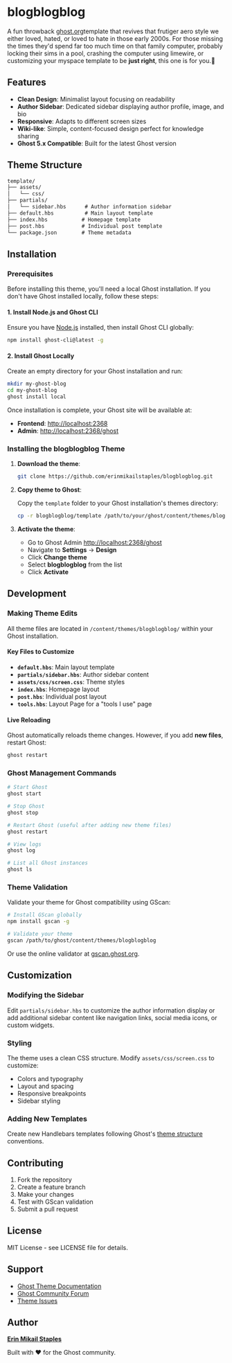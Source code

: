 # blogblogblog

A fun throwback [ghost.org](https://ghost.org)template that revives that frutiger aero style we either loved, hated, or loved to hate in those early 2000s.  For those missing the times they'd spend far too much time on that family computer, probably locking their sims in a pool, crashing the computer using limewire, or customizing your myspace template to be **just right**, this one is for you.💖

## Features

- **Clean Design**: Minimalist layout focusing on readability
- **Author Sidebar**: Dedicated sidebar displaying author profile, image, and bio
- **Responsive**: Adapts to different screen sizes
- **Wiki-like**: Simple, content-focused design perfect for knowledge sharing
- **Ghost 5.x Compatible**: Built for the latest Ghost version

## Theme Structure

```markdown
template/
├── assets/
│   └── css/
├── partials/
│   └── sidebar.hbs      # Author information sidebar
├── default.hbs          # Main layout template
├── index.hbs           # Homepage template
├── post.hbs            # Individual post template
└── package.json        # Theme metadata
```

## Installation

### Prerequisites

Before installing this theme, you'll need a local Ghost installation. If you don't have Ghost installed locally, follow these steps:

#### 1. Install Node.js and Ghost CLI

Ensure you have [Node.js](https://nodejs.org) installed, then install Ghost CLI globally:

```bash
npm install ghost-cli@latest -g
```

#### 2. Install Ghost Locally

Create an empty directory for your Ghost installation and run:

```bash
mkdir my-ghost-blog
cd my-ghost-blog
ghost install local
```

Once installation is complete, your Ghost site will be available at:

- **Frontend**: [http://localhost:2368](http://localhost:2368)
- **Admin**: [http://localhost:2368/ghost](http://localhost:2368/ghost)

### Installing the blogblogblog Theme

1. **Download the theme**:

   ```bash
   git clone https://github.com/erinmikailstaples/blogblogblog.git
   ```

2. **Copy theme to Ghost**:

   Copy the `template` folder to your Ghost installation's themes directory:

   ```bash
   cp -r blogblogblog/template /path/to/your/ghost/content/themes/blogblogblog
   ```

3. **Activate the theme**:

   - Go to Ghost Admin [http://localhost:2368/ghost](https://localhost:2368/ghost)
   - Navigate to **Settings** → **Design**
   - Click **Change theme**
   - Select **blogblogblog** from the list
   - Click **Activate**

## Development

### Making Theme Edits

All theme files are located in `/content/themes/blogblogblog/` within your Ghost installation.

#### Key Files to Customize

- **`default.hbs`**: Main layout template
- **`partials/sidebar.hbs`**: Author sidebar content
- **`assets/css/screen.css`**: Theme styles
- **`index.hbs`**: Homepage layout
- **`post.hbs`**: Individual post layout
- **`tools.hbs`**: Layout Page for a "tools I use" page

#### Live Reloading

Ghost automatically reloads theme changes. However, if you add **new files**, restart Ghost:

```bash
ghost restart
```

### Ghost Management Commands

```bash
# Start Ghost
ghost start

# Stop Ghost
ghost stop

# Restart Ghost (useful after adding new theme files)
ghost restart

# View logs
ghost log

# List all Ghost instances
ghost ls
```

### Theme Validation

Validate your theme for Ghost compatibility using GScan:

```bash
# Install GScan globally
npm install gscan -g

# Validate your theme
gscan /path/to/ghost/content/themes/blogblogblog
```

Or use the online validator at [gscan.ghost.org](https://gscan.ghost.org/).

## Customization

### Modifying the Sidebar

Edit `partials/sidebar.hbs` to customize the author information display or add additional sidebar content like navigation links, social media icons, or custom widgets.

### Styling

The theme uses a clean CSS structure. Modify `assets/css/screen.css` to customize:

- Colors and typography
- Layout and spacing
- Responsive breakpoints
- Sidebar styling

### Adding New Templates

Create new Handlebars templates following Ghost's [theme structure](https://ghost.org/docs/themes/structure/) conventions.

## Contributing

1. Fork the repository
2. Create a feature branch
3. Make your changes
4. Test with GScan validation
5. Submit a pull request

## License

MIT License - see LICENSE file for details.

## Support

- [Ghost Theme Documentation](https://ghost.org/docs/themes/)
- [Ghost Community Forum](https://forum.ghost.org/)
- [Theme Issues](https://github.com/erinmikailstaples/blogblogblog/issues)

## Author

**[Erin Mikail Staples](https://erinmikilstaples.com)**

Built with ❤️ for the Ghost community.
